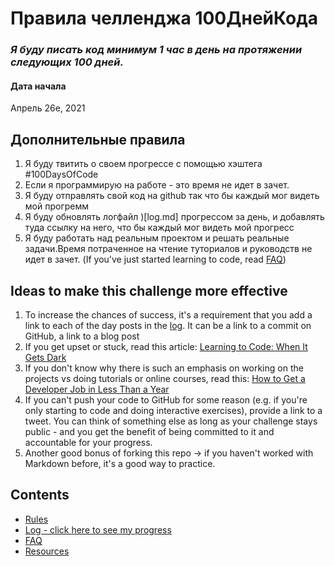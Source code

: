 # Правила челленджа 100ДнейКода
### *Я буду писать код минимум 1 час в день на протяжении следующих 100 дней.*

#### Дата начала
Апрель 26е, 2021

## Дополнительные правила
1. Я буду твитить о своем прогрессе с помощью хэштега #100DaysOfCode
2. Если я программирую на работе - это время не идет в зачет.
3. Я буду отправлять свой код на github так что бы каждый мог видеть мой прогремм
4. Я буду обновлять логфайл )[log.md] прогрессом за день, и добавлять туда ссылку на него, что бы каждый мог видеть мой прогресс
5. Я буду работать над реальным проектом и решать реальные задачи.Время потраченное на чтение туториалов и руководств не идет в зачет. (If you've just started learning to code, read [FAQ](FAQ.md))


## Ideas to make this challenge more effective
1. To increase the chances of success, it's a requirement that you add a link to each of the day posts in the [log](log.md). It can be a link to a commit on GitHub, a link to a blog post
2. If you get upset or stuck, read this article: [Learning to Code: When It Gets Dark](https://medium.freecodecamp.com/learning-to-code-when-it-gets-dark-e485edfb58fd)
3. If you don't know why there is such an emphasis on working on the projects vs doing tutorials or online courses, read this: [How to Get a Developer Job in Less Than a Year](https://medium.freecodecamp.com/how-to-get-a-developer-job-in-less-than-a-year-c27bbfe71645)
4. If you can't push your code to GitHub for some reason (e.g. if you're only starting to code and doing interactive exercises), provide a link to a tweet. You can think of something else as long as your challenge stays public - and you get the benefit of being committed to it and accountable for your progress.
5. Another good bonus of forking this repo -> if you haven't worked with Markdown before, it's a good way to practice.

## Contents
* [Rules](rules.md)
* [Log - click here to see my progress](log.md)
* [FAQ](FAQ.md)
* [Resources](resources.md)
